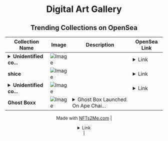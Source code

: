 <div align="center">

# Digital Art Gallery

## Trending Collections on OpenSea

| Collection Name                       | Image                                                                                     | Description                       | OpenSea Link                                                                                          |
|---------------------------------------|-------------------------------------------------------------------------------------------|-----------------------------------|--------------------------------------------------------------------------------------------------------|
| **<details><summary>Unidentified co...</summary>Unidentified contract ff0da952-d4b3-41cf-965d-a6e421d31eaf</details>** | ![Image](https://i.seadn.io/s/raw/files/82c8717691fabe5631de504459c6f90d.png?w=500&auto=format?w=200&auto=format) |  | <details><summary>Link</summary>[Unidentified contract ff0da952-d4b3-41cf-965d-a6e421d31eaf](https://opensea.io/collection/unidentified-contract-ff0da952-d4b3-41cf-965d-a6e4)</details> |
| **shice** | ![Image](https://i.seadn.io/s/raw/files/84620cf3c9627cb6158b8302e154e869.jpg?w=500&auto=format?w=200&auto=format) |  | <details><summary>Link</summary>[shice](https://opensea.io/collection/shice)</details> |
| **<details><summary>Unidentified co...</summary>Unidentified contract f5e41916-7762-4748-a059-dedb0b59a939</details>** | ![Image](https://i.seadn.io/s/raw/files/654b7e9c6f93abe8d20f6c1ead4af558.png?w=500&auto=format?w=200&auto=format) |  | <details><summary>Link</summary>[Unidentified contract f5e41916-7762-4748-a059-dedb0b59a939](https://opensea.io/collection/unidentified-contract-f5e41916-7762-4748-a059-dedb)</details> |
| **Ghost Boxx** | ![Image](https://i.seadn.io/s/raw/files/455874be0968e20d823738151fe0c05d.webp?w=500&auto=format?w=200&auto=format) | <details><summary>Ghost Box Launched On Ape Chai...</summary>Ghost Box Launched On Ape Chain , All To Celebrate The Succes Of Ghost On Ape, Get a Reward of 0.1 up to 5 Ape Coins When Opening Ghost Box On June 12 , Good Luck Ghost Community

Made with [NFTs2Me.com](https://nfts2me.com/)</details> | <details><summary>Link</summary>[Ghost Boxx](https://opensea.io/collection/ghost-boxx)</details> |

</div>